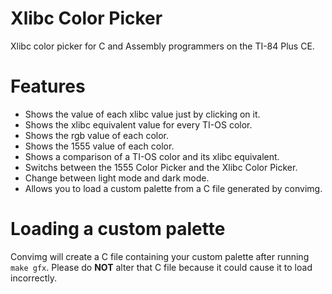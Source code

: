 # Xlibc Color Picker
Xlibc color picker for C and Assembly programmers on the TI-84 Plus CE.

# Features
* Shows the value of each xlibc value just by clicking on it.
* Shows the xlibc equivalent value for every TI-OS color.
* Shows the rgb value of each color.
* Shows the 1555 value of each color.
* Shows a comparison of a TI-OS color and its xlibc equivalent.
* Switchs between the 1555 Color Picker and the Xlibc Color Picker.
* Change between light mode and dark mode.
* Allows you to load a custom palette from a C file generated by convimg.

# Loading a custom palette
Convimg will create a C file containing your custom palette after running `make gfx`. Please do **NOT** alter that C file because it could cause it to load incorrectly.
